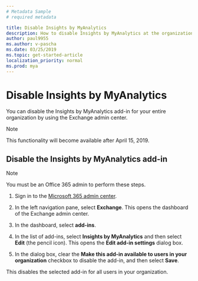 ```yaml
---
# Metadata Sample
# required metadata

title: Disable Insights by MyAnalytics
description: How to disable Insights by MyAnalytics at the organizational level 
author: paul9955
ms.author: v-pascha
ms.date: 03/25/2019
ms.topic: get-started-article
localization_priority: normal 
ms.prod: mya
---
```


# Disable Insights by MyAnalytics

You can disable the Insights by MyAnalytics add-in for your entire organization by using the Exchange admin center.

> [!Note]
> This functionality will become available after April 15, 2019. 

## Disable the Insights by MyAnalytics add-in

> [!Note]
> You must be an Office 365 admin to perform these steps. 

1. Sign in to the [Microsoft 365 admin center](https://admin.microsoft.com/adminportal).

2. In the left navigation pane, select **Exchange**. This opens the dashboard of the Exchange admin center.  

<!--
   ![Microsoft 365 admin center](../../images/mya/use/exchange-admin-center.png) -->
            
 
3. In the dashboard, select **add-ins**. 

<!--
   ![Add-ins page](../../images/mya/use/add-ins-page.png) -->
         
4. In the list of add-ins, select **Insights by MyAnalytics** and then select **Edit** (the pencil icon). This opens the **Edit add-in settings** dialog box.

<!--
   ![Select add-in](../../images/mya/use/select-add-in.png) -->
    
5. In the dialog box, clear the **Make this add-in available to users in your organization** checkbox to disable the add-in, and then select **Save**.

<!--
   ![Clear checkboxes and Save](../../images/mya/use/clear-checkbox.png) -->

This disables the selected add-in for all users in your organization.
